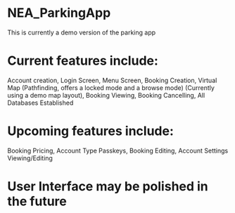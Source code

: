 # NEA_ParkingApp

This is currently a demo version of the parking app

# Current features include:

Account creation, 
Login Screen, 
Menu Screen, 
Booking Creation, 
Virtual Map (Pathfinding, offers a locked mode and a browse mode) (Currently using a demo map layout),
Booking Viewing,
Booking Cancelling,
All Databases Established

# Upcoming features include:

Booking Pricing, 
Account Type Passkeys, 
Booking Editing,
Account Settings Viewing/Editing

# User Interface may be polished in the future
